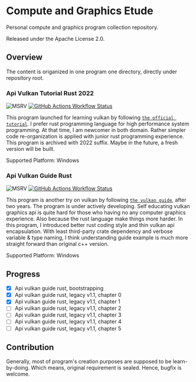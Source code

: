 # Compute and Graphics Etude

Personal compute and graphics program collection repository.

Released under the Apache License 2.0.

## Overview

The content is origanized in one program one directory, directly under repository root.

### Api Vulkan Tutorial Rust 2022
![MSRV](https://img.shields.io/badge/MSRV-1.64.0-blue)
[![GitHub Actions Workflow Status](https://img.shields.io/github/actions/workflow/status/WithoutPlastic/compute-and-graphics-etude/api-vulkan-tutorial-rust-2022.ci-information.build.yaml?label=Build)](https://github.com/WithoutPlastic/compute-and-graphics-etude/actions?query=workflow%3AApi+Vulkan+Tutorial+Rust+2022+-+CI+Information)

This program launched for learning vulkan by following [`the official tutorial`](https://vulkan-tutorial.com). I prefer rust programming language for high performance system programming. At that time, I am newcomer in both domain. Rather simpler code re-organization is applied with junior rust programming experience. This program is archived with 2022 suffix. Maybe in the future, a fresh version will be built.

Supported Platform: Windows

### Api Vulkan Guide Rust
![MSRV](https://img.shields.io/badge/MSRV-1.80.1-blue)
[![GitHub Actions Workflow Status](https://img.shields.io/github/actions/workflow/status/WithoutPlastic/compute-and-graphics-etude/api-vulkan-guide-rust.ci-information.build.yaml?label=Build)](https://github.com/WithoutPlastic/compute-and-graphics-etude/actions?query=workflow%3AApi+Vulkan+Guide+Rust+-+CI+Information)

This program is another try on vulkan by following [`the vulkan guide`](https://vkguide.dev), after two years. The program is under actively developing. Self educating vulkan graphics api is quite hard for those who having no any computer graphics experience. Also because the rust language make things more harder. In this program, I introduced better rust coding style and thin vulkan api encapsulation. With least third-party crate dependency and verbose variable & type naming, I think understanding guide example is much more straight forward than original c++ version.

Supported Platform: Windows

## Progress

- [x] Api vulkan guide rust, bootstrapping
- [x] Api vulkan guide rust, legacy v1.1, chapter 0
- [x] Api vulkan guide rust, legacy v1.1, chapter 1
- [ ] Api vulkan guide rust, legacy v1.1, chapter 2
- [ ] Api vulkan guide rust, legacy v1.1, chapter 3
- [ ] Api vulkan guide rust, legacy v1.1, chapter 4
- [ ] Api vulkan guide rust, legacy v1.1, chapter 5

## Contribution

Generally, most of program's creation purposes are supposed to be learn-by-doing. Which means, original requirement is sealed. Hence, bugfix is welcome.
